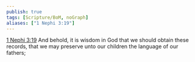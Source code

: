 ```yaml
---
publish: true
tags: [Scripture/BoM, noGraph]
aliases: ["1 Nephi 3:19"]
---
```

[1 Nephi 3:19](https://churchofjesuschrist.org/study/scriptures/bofm/1-ne/3?lang=eng&id=p19#p19) And behold, it is wisdom in God that we should obtain these records, that we may preserve unto our children the language of our fathers;
